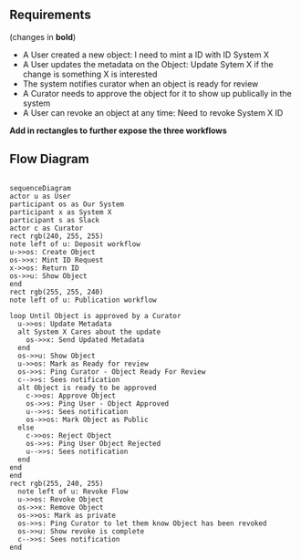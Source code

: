 
## Requirements
  (changes in **bold**)
* A User created a new object: I need to mint a ID with ID System X
* A User updates the metadata on the Object: Update Sytem X if the change is something X is interested
* The system notifies curator when an object is ready for review
* A Curator needs to approve the object for it to show up publically in the system
* A User can revoke an object at any time: Need to revoke System X ID

**Add in rectangles to further expose the three workflows**

## Flow Diagram
```mermaid

sequenceDiagram
actor u as User 
participant os as Our System
participant x as System X
participant s as Slack
actor c as Curator
rect rgb(240, 255, 255)
note left of u: Deposit workflow
u->>os: Create Object
os->>x: Mint ID Request
x->>os: Return ID
os->>u: Show Object
end
rect rgb(255, 255, 240)
note left of u: Publication workflow

loop Until Object is approved by a Curator
  u->>os: Update Metadata
  alt System X Cares about the update
    os->>x: Send Updated Metadata
  end
  os->>u: Show Object
  u->>os: Mark as Ready for review
  os->>s: Ping Curator - Object Ready For Review
  c-->>s: Sees notification
  alt Object is ready to be approved
    c->>os: Approve Object
    os->>s: Ping User - Object Approved
    u-->>s: Sees notification
    os->>os: Mark Object as Public
  else
    c->>os: Reject Object
    os->>s: Ping User Object Rejected
    u-->>s: Sees notification
  end
end
end 
rect rgb(255, 240, 255)
  note left of u: Revoke Flow
  u->>os: Revoke Object
  os->>x: Remove Object
  os->>os: Mark as private
  os->>s: Ping Curator to let them know Object has been revoked
  os->>u: Show revoke is complete
  c-->>s: Sees notification
end
```
